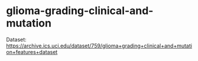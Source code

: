 # glioma-grading-clinical-and-mutation
Dataset: https://archive.ics.uci.edu/dataset/759/glioma+grading+clinical+and+mutation+features+dataset
